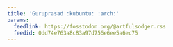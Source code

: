 ```yaml
---
title: 'Guruprasad :kubuntu: :arch:'
params:
  feedlink: https://fosstodon.org/@artfulsodger.rss
  feedid: 0dd74e763a8c83a97d756e6ee5a6ec75
---
```

